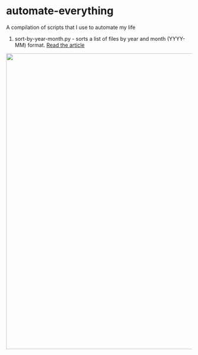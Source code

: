 # automate-everything
A compilation of scripts that I use to automate my life

1. sort-by-year-month.py - sorts a list of files by year and month (YYYY-MM) format. [Read the article](https://dev.to/alfielytorres/organising-cat-videos-using-python-429g)
<img src="https://media1.giphy.com/media/JstDtOVw0E5Lq55i1p/giphy.gif" width="800">

